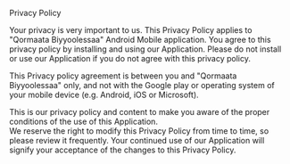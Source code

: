 Privacy Policy

Your privacy is very important to us. This Privacy Policy applies to "Qormaata Biyyoolessaa" Android Mobile application. 
You agree to this privacy policy by installing and using our Application. Please do not install or use our Application if you do not agree with this privacy policy.

This Privacy policy agreement is between you and "Qormaata Biyyoolessaa" only, and not with the Google play or operating system of your mobile device (e.g. Android, iOS or Microsoft).

This is our privacy policy and content to make you aware of the proper conditions of the use of this Application.  
We reserve the right to modify this Privacy Policy from time to time, so please review it frequently. 
Your continued use of our Application will signify your acceptance of the changes to this Privacy Policy.
